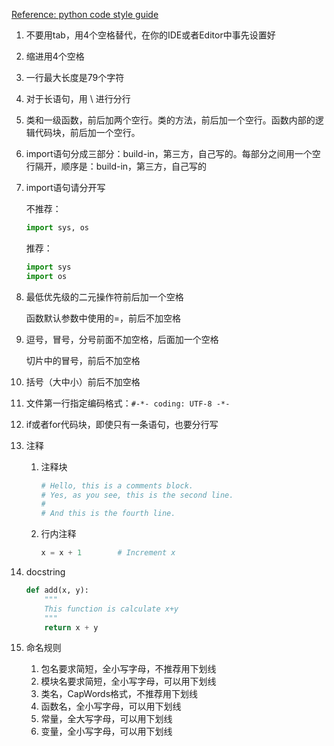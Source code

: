[Reference: python code style guide](https://www.python.org/dev/peps/pep-0008/)

1. 不要用tab，用4个空格替代，在你的IDE或者Editor中事先设置好

2. 缩进用4个空格

3. 一行最大长度是79个字符

4. 对于长语句，用 \ 进行分行

5. 类和一级函数，前后加两个空行。类的方法，前后加一个空行。函数内部的逻辑代码块，前后加一个空行。

6. import语句分成三部分：build-in，第三方，自己写的。每部分之间用一个空行隔开，顺序是：build-in，第三方，自己写的

7. import语句请分开写

   不推荐：

   ```python
   import sys, os
   ```

   推荐：

   ```python
   import sys
   import os
   ```

8. 最低优先级的二元操作符前后加一个空格

   函数默认参数中使用的=，前后不加空格

9. 逗号，冒号，分号前面不加空格，后面加一个空格

   切片中的冒号，前后不加空格

10. 括号（大中小）前后不加空格

11. 文件第一行指定编码格式：```#-*- coding: UTF-8 -*-```

12. if或者for代码块，即使只有一条语句，也要分行写

13. 注释

    1. 注释块

       ```python
       # Hello, this is a comments block.
       # Yes, as you see, this is the second line.
       #
       # And this is the fourth line.
       ```

    2. 行内注释

       ```python
       x = x + 1		# Increment x
       ```

14. docstring

    ```python
    def add(x, y):
        """
        This function is calculate x+y
        """
        return x + y
    ```

15. 命名规则

    1. 包名要求简短，全小写字母，不推荐用下划线
    2. 模块名要求简短，全小写字母，可以用下划线
    3. 类名，CapWords格式，不推荐用下划线
    4. 函数名，全小写字母，可以用下划线
    5. 常量，全大写字母，可以用下划线
    6. 变量，全小写字母，可以用下划线